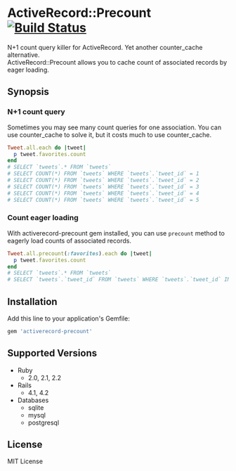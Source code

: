 # ActiveRecord::Precount [![Build Status](https://travis-ci.org/k0kubun/activerecord-precount.svg?branch=master)](https://travis-ci.org/k0kubun/activerecord-precount)

N+1 count query killer for ActiveRecord. Yet another counter\_cache alternative.  
ActiveRecord::Precount allows you to cache count of associated records by eager loading.

## Synopsis

### N+1 count query

Sometimes you may see many count queries for one association.
You can use counter\_cache to solve it, but it costs much to use counter\_cache.

```rb
Tweet.all.each do |tweet|
  p tweet.favorites.count
end
# SELECT `tweets`.* FROM `tweets`
# SELECT COUNT(*) FROM `tweets` WHERE `tweets`.`tweet_id` = 1
# SELECT COUNT(*) FROM `tweets` WHERE `tweets`.`tweet_id` = 2
# SELECT COUNT(*) FROM `tweets` WHERE `tweets`.`tweet_id` = 3
# SELECT COUNT(*) FROM `tweets` WHERE `tweets`.`tweet_id` = 4
# SELECT COUNT(*) FROM `tweets` WHERE `tweets`.`tweet_id` = 5
```

### Count eager loading

With activerecord-precount gem installed, you can use `precount` method
to eagerly load counts of associated records.

```rb
Tweet.all.precount(:favorites).each do |tweet|
  p tweet.favorites.count
end
# SELECT `tweets`.* FROM `tweets`
# SELECT `tweets`.`tweet_id` FROM `tweets` WHERE `tweets`.`tweet_id` IN (1, 2, 3, 4, 5)
```

## Installation

Add this line to your application's Gemfile:

```ruby
gem 'activerecord-precount'
```

## Supported Versions

- Ruby
  - 2.0, 2.1, 2.2
- Rails
  - 4.1, 4.2
- Databases
  - sqlite
  - mysql
  - postgresql

## License

MIT License
